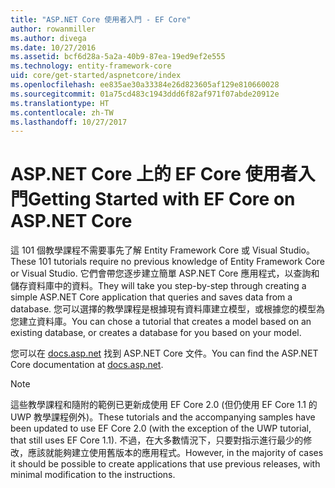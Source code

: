 ```yaml
---
title: "ASP.NET Core 使用者入門 - EF Core"
author: rowanmiller
ms.author: divega
ms.date: 10/27/2016
ms.assetid: bcf6d28a-5a2a-40b9-87ea-19ed9ef2e555
ms.technology: entity-framework-core
uid: core/get-started/aspnetcore/index
ms.openlocfilehash: ee835ae30a33384e26d823605af129e810660028
ms.sourcegitcommit: 01a75cd483c1943ddd6f82af971f07abde20912e
ms.translationtype: HT
ms.contentlocale: zh-TW
ms.lasthandoff: 10/27/2017
---
```

# <a name="getting-started-with-ef-core-on-aspnet-core"></a><span data-ttu-id="bd6a7-102">ASP.NET Core 上的 EF Core 使用者入門</span><span class="sxs-lookup"><span data-stu-id="bd6a7-102">Getting Started with EF Core on ASP.NET Core</span></span>

<span data-ttu-id="bd6a7-103">這 101 個教學課程不需要事先了解 Entity Framework Core 或 Visual Studio。</span><span class="sxs-lookup"><span data-stu-id="bd6a7-103">These 101 tutorials require no previous knowledge of Entity Framework Core or Visual Studio.</span></span> <span data-ttu-id="bd6a7-104">它們會帶您逐步建立簡單 ASP.NET Core 應用程式，以查詢和儲存資料庫中的資料。</span><span class="sxs-lookup"><span data-stu-id="bd6a7-104">They will take you step-by-step through creating a simple ASP.NET Core application that queries and saves data from a database.</span></span> <span data-ttu-id="bd6a7-105">您可以選擇的教學課程是根據現有資料庫建立模型，或根據您的模型為您建立資料庫。</span><span class="sxs-lookup"><span data-stu-id="bd6a7-105">You can chose a tutorial that creates a model based on an existing database, or creates a database for you based on your model.</span></span>

<span data-ttu-id="bd6a7-106">您可以在 [docs.asp.net](https://docs.asp.net) 找到 ASP.NET Core 文件。</span><span class="sxs-lookup"><span data-stu-id="bd6a7-106">You can find the ASP.NET Core documentation at [docs.asp.net](https://docs.asp.net).</span></span>

> [!NOTE]  
> <span data-ttu-id="bd6a7-107">這些教學課程和隨附的範例已更新成使用 EF Core 2.0 (但仍使用 EF Core 1.1 的 UWP 教學課程例外)。</span><span class="sxs-lookup"><span data-stu-id="bd6a7-107">These tutorials and the accompanying samples have been updated to use EF Core 2.0 (with the exception of the UWP tutorial, that still uses EF Core 1.1).</span></span> <span data-ttu-id="bd6a7-108">不過，在大多數情況下，只要對指示進行最少的修改，應該就能夠建立使用舊版本的應用程式。</span><span class="sxs-lookup"><span data-stu-id="bd6a7-108">However, in the majority of cases it should be possible to create applications that use previous releases, with minimal modification to the instructions.</span></span>
